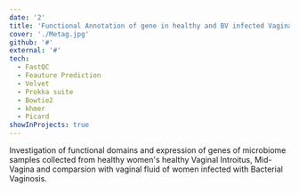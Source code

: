```yaml
---
date: '2'
title: 'Functional Annotation of gene in healthy and BV infected Vaginal Microbiome'
cover: './Metag.jpg'
github: '#'
external: '#'
tech:
  - FastQC
  - Feauture Prediction
  - Velvet
  - Prokka suite
  - Bowtie2
  - khmer
  - Picard
showInProjects: true
---
```

Investigation of functional domains and expression of genes of microbiome samples collected from healthy women's healthy Vaginal Introitus, Mid-Vagina and comparsion with vaginal fluid of women infected with Bacterial Vaginosis.
